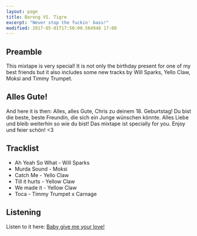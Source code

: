 ```yaml
---
layout: page
title: Barong VS. Tigre
excerpt: "Never stop the fuckin' bass!"
modified: 2017-05-01T17:50:00.564948 17:00
---
```


## Preamble
This mixtape is very special! It is not only the birthday present for one of my best friends but it also includes some new tracks by Will Sparks, Yello Claw, Moksi and Timmy Trumpet.

## Alles Gute!
And here it is then:
Alles, alles Gute, Chris zu deinem 18. Geburtstag! Du bist die beste, beste Freundin, die sich ein Junge wünschen könnte. Alles Liebe und bleib weiterhin so wie du bist! Das mixtape ist specially for you. Enjoy und feier schön! <3

## Tracklist

- Ah Yeah So What - Will Sparks
- Murda Sound - Moksi
- Catch Me - Yello Claw
- Till it hurts - Yellow Claw
- We made it - Yellow Claw
- Toca - Timmy Trumpet x Carnage

## Listening
Listen to it here: [Baby give me your love!](https://soundcloud.com/user-452291878/barong-vs-tigre)
